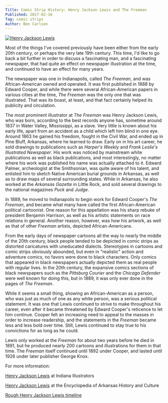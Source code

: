 ```yaml
---
Title: Comic Strip History: Henry Jackson Lewis and The Freeman
Published: 2017-02-16
Tag: comic strips
Author: Ben Carlsen
---
```


[![Henry Jackson Lewis](http://blog.arkholt.com/media/2017/henry-jackson-lewis.png)](http://blog.arkholt.com/media/2017/henry-jackson-lewis.png)

Most of the things I've covered previously have been either from the early 20th century, or perhaps the very late 19th century. This time, I'd like to go back a bit further in order to discuss a fascinating man, and a fascinating newspaper, that had quite an effect on newspaper illustration at the time, and continued to have an effect for many years.

The newspaper was one in Indianapolis, called *The Freeman*, and was African-American owned and operated. It was first published in 1888 by Edward Cooper, and while there were several African-American papers in various cities at the time, *The Freeman* was the only one that was illustrated. That was its boast, at least, and that fact certainly helped its publicity and circulation.

The most prominent illustrator at *The Freeman* was Henry Jackson Lewis, who was born, according to the best records anyone has, sometime around 1837 in Water Valley, Mississippi, as a slave. Very little is known about his early life, apart from an accident as a child which left him blind in one eye. Around 1863 he gained his freedom, fought in the Civil War, and ended up in Pine Bluff, Arkansas, where he learned to draw. Early on in his art career, he sold drawings to publications such as *Harper's Weekly* and *Frank Leslie's Illustrated Newspaper*. His work was noticed by mainstream white publications as well as black publications, and most interestingly, no matter where his work was published his name was actually attached to it. Edward Palmer, archeologist at the Smithsonian, was quite aware of his talent, and enlisted him to sketch Native American burial grounds in Arkansas, as well as to draw maps of several surrounding states. While in Arkansas, he also worked at the *Arkansas Gazette* in Little Rock, and sold several drawings to the national magazines *Puck* and *Judge*.

In 1889, he moved to Indianapolis to begin work for Edward Cooper's *The Freeman*, and became what many have called the first African-American political cartoonist. One reason for this appellation was his sharp rebuke of president Benjamin Harrison, as well as his artistic statements on race relations in general. Another reason, however, was how his artwork, as well as that of other *Freeman* artists, depicted African-Americans.

From the early days of newspaper cartoons all the way to nearly the middle of the 20th century, black people tended to be depicted in comic strips as distorted caricatures with uneducated dialects. Stereotypes in cartoons and comic strips obviously abounded, but even in "realistic" action and adventure comics, no favors were done to black characters. Only comics that appeared in black newspapers actually depicted them as real people with regular lives. In the 20th century, the expansive comics sections of black newspapers such as the *Pittsburg Courier* and the *Chicago Defender* were well known for doing this, but in 1889, it was only ever done in the pages of *The Freeman*.

While it seems a small thing, showing an African-American as a person, who was just as much of one as any white person, was a serious political statement. It was one that Lewis continued to strive to make throughout his career, even after it became threatened by Edward Cooper's reticence to let him continue. Cooper felt an increasing need to appeal to the masses in order to increase readership, and the statements in the *Freeman* became less and less bold over time. Still, Lewis continued to stay true to his convictions for as long as he could.

Lewis only worked at the *Freeman* for about two years before he died in 1891, but he produced nearly 200 cartoons and illustrations for them in that time. The *Freeman* itself continued until 1892 under Cooper, and lasted until 1926 under later publisher George Knox.

For more information:

[Henry Jackson Lewis](http://indianaillustrators.blogspot.com/2011/02/henry-jackson-lewis-ca-1837-1891.html) at Indiana Illustrators

[Henry Jackson Lewis](http://www.encyclopediaofarkansas.net/encyclopedia/entry-detail.aspx?entryID=2602) at the Encyclopedia of Arkansas History and Culture

[Rough Henry Jackson Lewis timeline](http://henryjacksonlewis.com/index.html)
